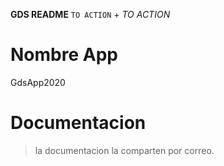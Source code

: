 **GDS README**
`TO ACTION` +  *TO ACTION*

# Nombre App
 GdsApp2020

# Documentacion
> la documentacion la comparten por correo. 




